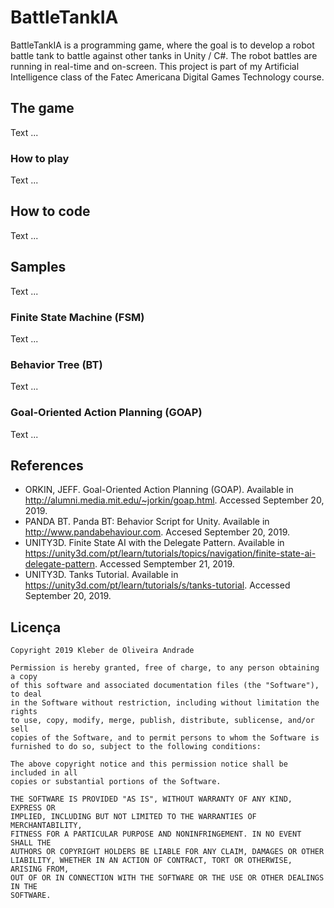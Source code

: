 # BattleTankIA

BattleTankIA is a programming game, where the goal is to develop a robot battle tank to battle against other tanks in Unity / C#. The robot battles are running in real-time and on-screen. This project is part of my Artificial Intelligence class of the Fatec Americana Digital Games Technology course.

## The game

Text ...

### How to play

Text ...

## How to code

Text ...

## Samples

Text ...

### Finite State Machine (FSM)

Text ...

### Behavior Tree (BT)

Text ...

### Goal-Oriented Action Planning (GOAP)

Text ...

## References

-   ORKIN, JEFF. Goal-Oriented Action Planning (GOAP). Available in <http://alumni.media.mit.edu/~jorkin/goap.html>. Accessed September 20, 2019.
-   PANDA BT. Panda BT: Behavior Script for Unity. Available in <http://www.pandabehaviour.com>. Accesed September 20, 2019.
-   UNITY3D. Finite State AI with the Delegate Pattern. Available in <https://unity3d.com/pt/learn/tutorials/topics/navigation/finite-state-ai-delegate-pattern>. Accessed Semptember 21, 2019. 
-   UNITY3D. Tanks Tutorial. Available in <https://unity3d.com/pt/learn/tutorials/s/tanks-tutorial>. Accessed September 20, 2019.

## Licença

    Copyright 2019 Kleber de Oliveira Andrade
    
    Permission is hereby granted, free of charge, to any person obtaining a copy
    of this software and associated documentation files (the "Software"), to deal
    in the Software without restriction, including without limitation the rights
    to use, copy, modify, merge, publish, distribute, sublicense, and/or sell
    copies of the Software, and to permit persons to whom the Software is
    furnished to do so, subject to the following conditions:
    
    The above copyright notice and this permission notice shall be included in all
    copies or substantial portions of the Software.
    
    THE SOFTWARE IS PROVIDED "AS IS", WITHOUT WARRANTY OF ANY KIND, EXPRESS OR
    IMPLIED, INCLUDING BUT NOT LIMITED TO THE WARRANTIES OF MERCHANTABILITY,
    FITNESS FOR A PARTICULAR PURPOSE AND NONINFRINGEMENT. IN NO EVENT SHALL THE
    AUTHORS OR COPYRIGHT HOLDERS BE LIABLE FOR ANY CLAIM, DAMAGES OR OTHER
    LIABILITY, WHETHER IN AN ACTION OF CONTRACT, TORT OR OTHERWISE, ARISING FROM,
    OUT OF OR IN CONNECTION WITH THE SOFTWARE OR THE USE OR OTHER DEALINGS IN THE
    SOFTWARE.
